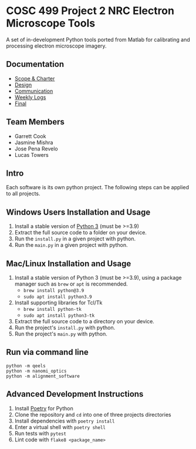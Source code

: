 # COSC 499 Project 2 NRC Electron Microscope Tools

A set of in-development Python tools ported from Matlab for calibrating and processing electron microscope imagery.

## Documentation

- [Scope & Charter](./docs/scope-charter)
- [Design](./docs/design)
- [Communication](./docs/communication)
- [Weekly Logs](./docs/weekly%20logs)
- [Final](./docs/communication)

## Team Members

- Garrett Cook 
- Jasmine Mishra 
- Jose Pena Revelo
- Lucas Towers

## Intro

Each software is its own python project. The following steps can be applied to
all projects.

## Windows Users Installation and Usage

1. Install a stable version of [Python 3](https://www.python.org/downloads/windows/) (must be >=3.9)
2. Extract the full source code to a folder on your device.
3. Run the `install.py` in a given project with python.
4. Run the `main.py` in a given project with python.

## Mac/Linux Installation and Usage

1. Install a stable version of Python 3 (must be >=3.9), using a package manager such as `brew` or `apt` is recommended.
   - `brew install python@3.9`
   - `sudo apt install python3.9`
2. Install supporting libraries for Tcl/Tk
   - `brew install python-tk`
   - `sudo apt install python3-tk`
3. Extract the full source code to a directory on your device.
4. Run the project's `install.py` with python.
5. Run the project's `main.py` with python.

## Run via command line

```shell
python -m qeels
python -m nanomi_optics
python -m alignment_software
```

## Advanced Development Instructions

1. Install [Poetry](https://python-poetry.org/docs/#installation) for Python
2. Clone the repository and `cd` into one of three projects directories
3. Install dependencies with `poetry install`
4. Enter a virtual shell with `poetry shell`
5. Run tests with `pytest`
6. Lint code with `flake8 <package_name>`
